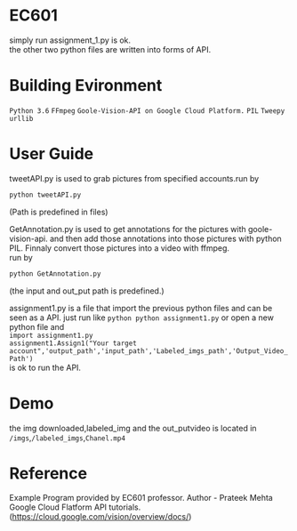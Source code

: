 # EC601<br/>
simply run assignment_1.py is ok.<br/>
the other two python files are written into forms of API.<br/>

# Building Evironment
``Python 3.6``
``FFmpeg``
``Goole-Vision-API on Google Cloud Platform.``
``PIL``
``Tweepy``
``urllib``

# User Guide
tweetAPI.py is used to grab pictures from specified accounts.run by
```python
python tweetAPI.py
```
(Path is predefined in files)

GetAnnotation.py is used to get annotations for the pictures with goole-vision-api. and then add those annotations into those pictures with python PIL. Finnaly convert those pictures into a video with ffmpeg.<br/>
run by 
```python
python GetAnnotation.py
```
(the input and out_put path is predefined.)

assignment1.py is a file that import the previous python files and can be seen as a API.
just run like ```python python assignment1.py``` or open a new python file and <br/>```import assignment1.py```<br/>
```assignment1.Assign1("Your target account",'output_path','input_path','Labeled_imgs_path','Output_Video_Path')```<br/> is ok to run the API.

# Demo
the img downloaded,labeled_img and the out_putvideo is located in ``/imgs``,``/labeled_imgs``,``Chanel.mp4``

# Reference
Example Program provided by EC601 professor. Author - Prateek Mehta<br/>
Google Cloud Flatform API tutorials.(https://cloud.google.com/vision/overview/docs/)
